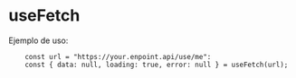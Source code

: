 # useFetch

Ejemplo de uso:
```
	const url = "https://your.enpoint.api/use/me":
	const { data: null, loading: true, error: null } = useFetch(url);
```